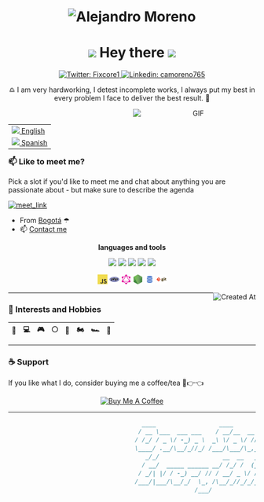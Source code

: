 <h1 align="center">
  <img src="https://github.com/user-attachments/assets/87e0f408-00c8-4bf6-bbd3-146eb16780ff" alt="Alejandro Moreno" />
</h1>

<h1 align="center">
  <img src="https://media.giphy.com/media/mGcNjsfWAjY5AEZNw6/giphy.gif" width="50">
  Hey there 
  <img src="https://media.giphy.com/media/hvRJCLFzcasrR4ia7z/giphy.gif" width="35">
</h1>

<p align="center">
  <a href="https://twitter.com/Fixcore1">
    <img src="https://img.shields.io/twitter/follow/Microbica?style=social" alt="Twitter: Fixcore1" />
  </a>
  <a href="https://www.linkedin.com/in/camoreno765/">
    <img src="https://img.shields.io/badge/-microbica-blue?style=flat-square&logo=Linkedin&logoColor=white" alt="Linkedin: camoreno765" />
  </a>
</p>

<p align="center">
  ♎ I am very hardworking, I detest incomplete works, I always put my best in every problem I face to deliver the best result. 🍕
</p>

<div align="center">
  <img align="right" alt="GIF" src="https://github.com/user-attachments/assets/9d4163b2-4c13-498f-a50f-ca83c36e485c" width="250" />
</div>

<table align="right">
 <tr>
  <td><a href="#"><img src="https://upload.wikimedia.org/wikipedia/commons/thumb/a/a4/Flag_of_the_United_States.svg/2560px-Flag_of_the_United_States.svg.png" height="13"> English</a></td>
 </tr>
 <tr>
  <td><a href="#"><img src="https://upload.wikimedia.org/wikipedia/commons/thumb/2/21/Flag_of_Colombia.svg/2560px-Flag_of_Colombia.svg.png" height="13"> Spanish</a></td>
 </tr>
</table>

### 📫 Like to meet me?

Pick a slot if you'd like to meet me and chat about anything you are passionate about - but make sure to describe the agenda

<a href="https://calendly.com/amoreno765/30min" target="_blank"><img width="498" alt="meet_link" src="https://user-images.githubusercontent.com/15426564/144297439-f530f383-e73e-41e0-9914-a9b7d3f432e5.png"></a>

- From [Bogotá](https://www.google.com/maps/place/Bogot%C3%A1/@4.6482837,-74.2478938,11z/data=!3m1!4b1!4m5!3m4!1s0x8e3f9bfd2da6cb29:0x239d635520a33914!8m2!3d4.7109886!4d-74.072092) ☂
- 📫 [Contact me](mailto:develop.km14@gmail.com)

<p align="center">
<b>languages and tools</b>
</p>

<p align="center">
  <img height="20" src="https://img.shields.io/badge/-Photoshop-05122A?style=flat&logo=adobe-photoshop">
  <img height="20" src="https://img.shields.io/badge/-Bootstrap-05122A?style=flat&logo=bootstrap&logoColor=563D7C">
  <img height="20" src="https://img.shields.io/badge/-Visual%20Studio%20Code-05122A?style=flat&logo=visual-studio-code&logoColor=007ACC">
  <img height="20" src="https://img.shields.io/badge/-Docker-05122A?style=flat&logo=docker&logoColor=007ACC">
  <img height="20" src="https://img.shields.io/badge/-MongoDB-05122A?style=flat&logo=mongodb&logoColor=336633">
</p>

<p align="center">
  <code><img height="20" src="https://raw.githubusercontent.com/github/explore/80688e429a7d4ef2fca1e82350fe8e3517d3494d/topics/javascript/javascript.png"></code>
  <code><img height="20" src="https://raw.githubusercontent.com/github/explore/80688e429a7d4ef2fca1e82350fe8e3517d3494d/topics/php/php.png"></code>
  <code><img height="20" src="https://raw.githubusercontent.com/github/explore/5c058a388828bb5fde0bcafd4bc867b5bb3f26f3/topics/graphql/graphql.png"></code>
  <code><img height="20" src="https://raw.githubusercontent.com/github/explore/80688e429a7d4ef2fca1e82350fe8e3517d3494d/topics/nodejs/nodejs.png"></code>
  <code><img height="20" src="https://raw.githubusercontent.com/github/explore/80688e429a7d4ef2fca1e82350fe8e3517d3494d/topics/sql/sql.png"></code>
  <code><img height="20" src="https://raw.githubusercontent.com/github/explore/80688e429a7d4ef2fca1e82350fe8e3517d3494d/topics/git/git.png"></code>
</p>

<img align="right" alt="Created At" src="https://komarev.com/ghpvc/?username=microbica" /> 

---

### 🏀 Interests and Hobbies

| 🏀 | 💻 | 🎮 | ⚪ | 🌱 | 🏍️ | 🏎️ | 🍔 |
| --- | --- | --- | --- | --- | --- | --- | --- |


---

### ☕ Support

If you like what I do, consider buying me a coffee/tea 🥺👉👈

<p align="center">
  <a href="http://paypal.me/camoreno765" target="_blank">
    <img src="https://www.buymeacoffee.com/assets/img/custom_images/black_img.png" alt="Buy Me A Coffee" width="150">
  </a>
</p>

---

```markdown
                                      ____                  ____                      
                                     / __ \___  ___ ___    / __/__  __ _____________  
                                    / /_/ / _ \/ -_) _ \  _\ \/ _ \/ // / __/ __/ -_) 
                                    \____/ .__/\__/_//_/ /___/\___/\_,_/_/  \__/\__/  
                                       _/_/                  __  __   _               
                                      / __/  _____ ______ __/ /_/ /  (_)__  ___ _     
                                     / _/| |/ / -_) __/ // / __/ _ \/ / _ \/ _ `/ _ _ 
                                    /___/|___/\__/_/  \_, /\__/_//_/_/_//_/\_, (_|_|_)
                                                     /___/                /___/       
